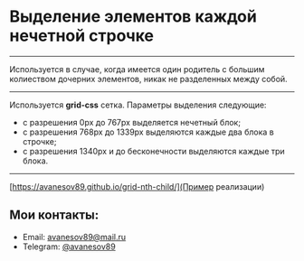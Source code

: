 # Выделение элементов каждой нечетной строчке
***
Используется в случае, когда имеется один родитель с большим колиеством дочерних элементов, никак не разделенных между собой. 
***
Используется **grid-css** сетка. Параметры выделения следующие: 
* с разрешения 0px до 767px выделяется нечетный блок;
* с разрешения 768px до 1339px выделяются каждые два блока в строчке;
* с разрешения 1340px и до бесконечности выделяются каждые три блока.
***
[https://avanesov89.github.io/grid-nth-child/](Пример реализации)
## Мои контакты: 
* Email: <avanesov89@mail.ru>
* Telegram: [@avanesov89](https://t-do.ru/avanesov89)